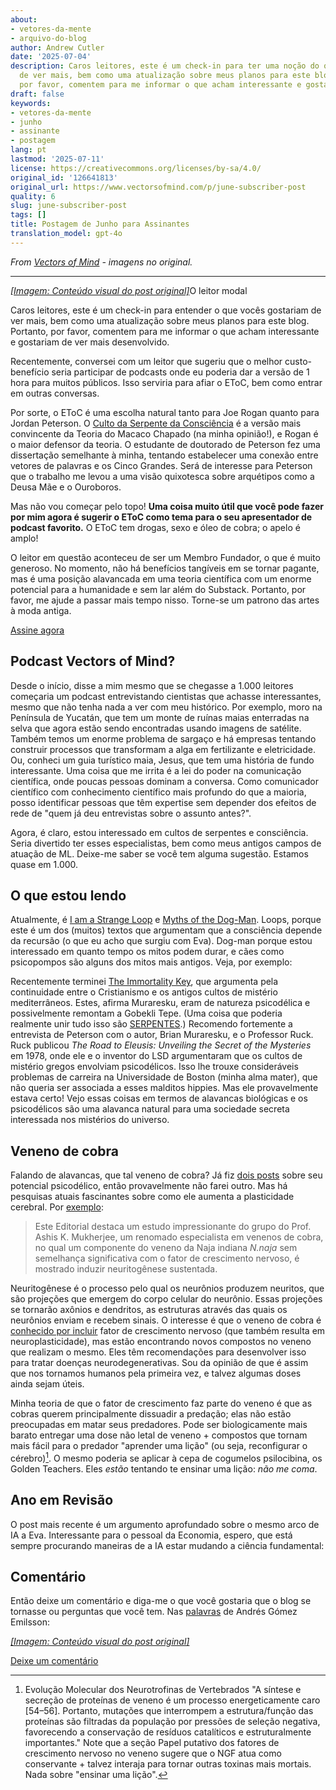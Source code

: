 ```yaml
---
about:
- vetores-da-mente
- arquivo-do-blog
author: Andrew Cutler
date: '2025-07-04'
description: Caros leitores, este é um check-in para ter uma noção do que vocês gostariam
  de ver mais, bem como uma atualização sobre meus planos para este blog. Portanto,
  por favor, comentem para me informar o que acham interessante e gostariam...
draft: false
keywords:
- vetores-da-mente
- junho
- assinante
- postagem
lang: pt
lastmod: '2025-07-11'
license: https://creativecommons.org/licenses/by-sa/4.0/
original_id: '126641813'
original_url: https://www.vectorsofmind.com/p/june-subscriber-post
quality: 6
slug: june-subscriber-post
tags: []
title: Postagem de Junho para Assinantes
translation_model: gpt-4o
---
```


*From [Vectors of Mind](https://www.vectorsofmind.com/p/june-subscriber-post) - imagens no original.*

---

[*[Imagem: Conteúdo visual do post original]*](https://substackcdn.com/image/fetch/$s_!tbYt!,f_auto,q_auto:good,fl_progressive:steep/https%3A%2F%2Fsubstack-post-media.s3.amazonaws.com%2Fpublic%2Fimages%2F82c9ee93-e329-4a45-89ab-59fabe30ebab_1024x1024.png)O leitor modal

Caros leitores, este é um check-in para entender o que vocês gostariam de ver mais, bem como uma atualização sobre meus planos para este blog. Portanto, por favor, comentem para me informar o que acham interessante e gostariam de ver mais desenvolvido.

Recentemente, conversei com um leitor que sugeriu que o melhor custo-benefício seria participar de podcasts onde eu poderia dar a versão de 1 hora para muitos públicos. Isso serviria para afiar o EToC, bem como entrar em outras conversas.

Por sorte, o EToC é uma escolha natural tanto para Joe Rogan quanto para Jordan Peterson. O [Culto da Serpente da Consciência](https://vectors.substack.com/p/the-snake-cult-of-consciousness) é a versão mais convincente da Teoria do Macaco Chapado (na minha opinião!), e Rogan é o maior defensor da teoria. O estudante de doutorado de Peterson fez uma dissertação semelhante à minha, tentando estabelecer uma conexão entre vetores de palavras e os Cinco Grandes. Será de interesse para Peterson que o trabalho me levou a uma visão quixotesca sobre arquétipos como a Deusa Mãe e o Ouroboros.

Mas não vou começar pelo topo! **Uma coisa muito útil que você pode fazer por mim agora é sugerir o EToC como tema para o seu apresentador de podcast favorito.** O EToC tem drogas, sexo e óleo de cobra; o apelo é amplo!

O leitor em questão aconteceu de ser um Membro Fundador, o que é muito generoso. No momento, não há benefícios tangíveis em se tornar pagante, mas é uma posição alavancada em uma teoria científica com um enorme potencial para a humanidade e sem lar além do Substack. Portanto, por favor, me ajude a passar mais tempo nisso. Torne-se um patrono das artes à moda antiga.

[Assine agora](https://www.vectorsofmind.com/subscribe?)

## Podcast Vectors of Mind?


Desde o início, disse a mim mesmo que se chegasse a 1.000 leitores começaria um podcast entrevistando cientistas que achasse interessantes, mesmo que não tenha nada a ver com meu histórico. Por exemplo, moro na Península de Yucatán, que tem um monte de ruínas maias enterradas na selva que agora estão sendo encontradas usando imagens de satélite. Também temos um enorme problema de sargaço e há empresas tentando construir processos que transformam a alga em fertilizante e eletricidade. Ou, conheci um guia turístico maia, Jesus, que tem uma história de fundo interessante. Uma coisa que me irrita é a lei do poder na comunicação científica, onde poucas pessoas dominam a conversa. Como comunicador científico com conhecimento científico mais profundo do que a maioria, posso identificar pessoas que têm expertise sem depender dos efeitos de rede de "quem já deu entrevistas sobre o assunto antes?".

Agora, é claro, estou interessado em cultos de serpentes e consciência. Seria divertido ter esses especialistas, bem como meus antigos campos de atuação de ML. Deixe-me saber se você tem alguma sugestão. Estamos quase em 1.000.

## O que estou lendo


Atualmente, é [I am a Strange Loop](https://www.goodreads.com/book/show/123471.I_Am_a_Strange_Loop?from_search=true&from_srp=true&qid=EhUV3tHnLW&rank=1) e [Myths of the Dog-Man](https://www.goodreads.com/book/show/1339239.Myths_of_the_Dog_Man). Loops, porque este é um dos (muitos) textos que argumentam que a consciência depende da recursão (o que eu acho que surgiu com Eva). Dog-man porque estou interessado em quanto tempo os mitos podem durar, e cães como psicopompos são alguns dos mitos mais antigos. Veja, por exemplo:

Recentemente terminei [The Immortality Key](https://www.goodreads.com/en/book/show/51174256), que argumenta pela continuidade entre o Cristianismo e os antigos cultos de mistério mediterrâneos. Estes, afirma Muraresku, eram de natureza psicodélica e possivelmente remontam a Gobekli Tepe. (Uma coisa que poderia realmente unir tudo isso são [SERPENTES](https://vectors.substack.com/i/95941288/the-genesis-of-religion).) Recomendo fortemente a entrevista de Peterson com o autor, Brian Muraresku, e o Professor Ruck. Ruck publicou _The Road to Eleusis: Unveiling the Secret of the Mysteries_ em 1978, onde ele e o inventor do LSD argumentaram que os cultos de mistério gregos envolviam psicodélicos. Isso lhe trouxe consideráveis problemas de carreira na Universidade de Boston (minha alma mater), que não queria ser associada a esses malditos hippies. Mas ele provavelmente estava certo! Vejo essas coisas em termos de alavancas biológicas e os psicodélicos são uma alavanca natural para uma sociedade secreta interessada nos mistérios do universo.

## Veneno de cobra


Falando de alavancas, que tal veneno de cobra? Já fiz [dois posts](https://vectors.substack.com/p/comments-on-snake-venom) sobre seu potencial psicodélico, então provavelmente não farei outro. Mas há pesquisas atuais fascinantes sobre como ele aumenta a plasticidade cerebral. Por [exemplo](https://onlinelibrary.wiley.com/doi/full/10.1111/jnc.15196):

> Este Editorial destaca um estudo impressionante do grupo do Prof. Ashis K. Mukherjee, um renomado especialista em venenos de cobra, no qual um componente do veneno da Naja indiana _N.naja_ sem semelhança significativa com o fator de crescimento nervoso, é mostrado induzir neuritogênese sustentada.

Neuritogênese é o processo pelo qual os neurônios produzem neuritos, que são projeções que emergem do corpo celular do neurônio. Essas projeções se tornarão axônios e dendritos, as estruturas através das quais os neurônios enviam e recebem sinais. O interesse é que o veneno de cobra é [conhecido por incluir](https://www.sciencedirect.com/science/article/abs/pii/S0041010111002236) fator de crescimento nervoso (que também resulta em neuroplasticidade), mas estão encontrando novos compostos no veneno que realizam o mesmo. Eles têm recomendações para desenvolver isso para tratar doenças neurodegenerativas. Sou da opinião de que é assim que nos tornamos humanos pela primeira vez, e talvez algumas doses ainda sejam úteis.

Minha teoria de que o fator de crescimento faz parte do veneno é que as cobras querem principalmente dissuadir a predação; elas não estão preocupadas em matar seus predadores. Pode ser biologicamente mais barato entregar uma dose não letal de veneno + compostos que tornam mais fácil para o predador "aprender uma lição" (ou seja, reconfigurar o cérebro)[^1]. O mesmo poderia se aplicar à cepa de cogumelos psilocibina, os Golden Teachers. Eles _estão_ tentando te ensinar uma lição: _não me coma_.

## Ano em Revisão


O post mais recente é um argumento aprofundado sobre o mesmo arco de IA a Eva. Interessante para o pessoal da Economia, espero, que está sempre procurando maneiras de a IA estar mudando a ciência fundamental:

## Comentário


Então deixe um comentário e diga-me o que você gostaria que o blog se tornasse ou perguntas que você tem. Nas [palavras](https://twitter.com/algekalipso/status/1663709118752858113) de Andrés Gómez Emilsson:

[*[Imagem: Conteúdo visual do post original]*](https://substackcdn.com/image/fetch/$s_!M0Az!,f_auto,q_auto:good,fl_progressive:steep/https%3A%2F%2Fsubstack-post-media.s3.amazonaws.com%2Fpublic%2Fimages%2F2516366d-bf18-4c2f-b939-11c33b36b0e8_1182x486.png)

[Deixe um comentário](https://www.vectorsofmind.com/p/june-subscriber-post/comments)

[^1]: Evolução Molecular dos Neurotrofinas de Vertebrados "A síntese e secreção de proteínas de veneno é um processo energeticamente caro [54–56]. Portanto, mutações que interrompem a estrutura/função das proteínas são filtradas da população por pressões de seleção negativa, favorecendo a conservação de resíduos catalíticos e estruturalmente importantes." Note que a seção Papel putativo dos fatores de crescimento nervoso no veneno sugere que o NGF atua como conservante + talvez interaja para tornar outras toxinas mais mortais. Nada sobre "ensinar uma lição".